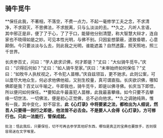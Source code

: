 ## 骑牛觅牛

**保任此我，不著相，不落空，不费一点力，不起一毫修学工夫之念，不求清净，不求寂灭，不思佛法，不求脱离，只与么淡淡的去。**久之，凡听人言语，其中邪正是非，便了了于心，了了于口，能替他分别清楚，称大智慧大辩才，连自家也不晓得如是之妙。可见本性光明，与佛不别。只因妄想蒙蔽，遂致昏聩，心意颠倒。今只要淡淡与么去，则此我之光明，谁能遮盖？自然透露，照天照地，照三千世界。

长庆参百丈，问曰：“学人欲求识佛，何才即是？”丈曰：“大似骑牛觅牛。”庆曰：“识得后何如？”丈曰：“如人骑牛至家。”庆曰：“未审始终如何保任？”丈曰：“如牧牛人执杖视之，不令犯人苗稼。”庆自兹领旨，更不驰求。此则公案，可以度尽大地众生，何必求他佛他祖，又别生校量，真可谓直指。长庆欲识佛，哪知佛即是我？百丈以牛喻之，牛即我也，骑牛觅牛，即是以佛寻佛。长庆当下即悟，所以便问如何保任。**要知此牛最喜犯人苗稼，此我最喜攀缘。如今只要不去攀缘一切世法、一切佛法，便是初心正觉佛，总不必向他求。**久之调驰纯熟，惟有一我，其中变化，妙不容言。**此《心灯录》中将要紧之法，都检出为人细说，然吾人只要得一则行之即是，他法皆不必去会。不是要人人会得《心灯录》，方可修行也。只此一法能行，管保成就。**

```xu
批注：悟此我后，只要保任，切不可再去参学其他好东西，哪怕是真正的宝典也要放手，否则很容易迷在文字堆里。
```
